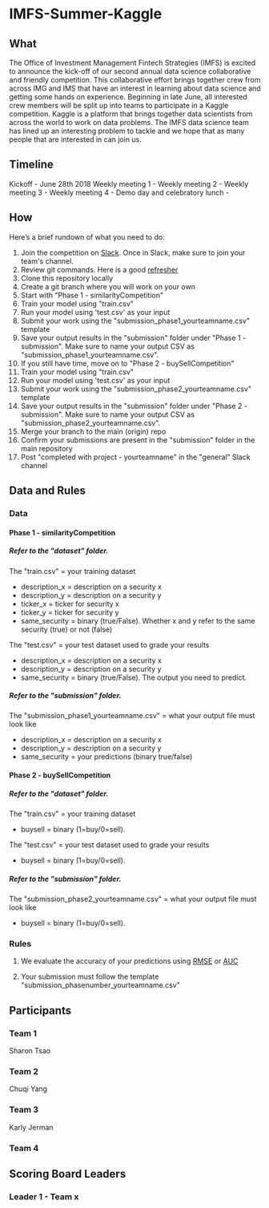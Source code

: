 # IMFS-Summer-Kaggle

## What
The Office of Investment Management Fintech Strategies (IMFS) is excited to announce the kick-off of our second annual data science collaborative and friendly competition. This collaborative effort brings together crew from across IMG and IMS that have an interest in learning about data science and getting some hands on experience. Beginning in late June, all interested crew members will be split up into teams to participate in a Kaggle competition. Kaggle is a platform that brings together data scientists from across the world to work on data problems. The IMFS data science team has lined up an interesting problem to tackle and we hope that as many people that are interested in can join us.


## Timeline
Kickoff - June 28th 2018
Weekly meeting 1 -
Weekly meeting 2 -
Weekly meeting 3 -
Weekly meeting 4 -
Demo day and celebratory lunch -


## How
Here’s a brief rundown of what you need to do:

1. Join the competition on [Slack](https://join.slack.com/t/imfsdatacomp/signup). Once in Slack, make sure to join your team's channel.
2. Review git commands. Here is a good [refresher](http://rogerdudler.github.io/git-guide/)
3. Clone this repository locally
4. Create a git branch where you will work on your own
5. Start with "Phase 1 - similarityCompetition"
6. Train your model using "train.csv"
7. Run your model using 'test.csv' as your input
8. Submit your work using the "submission_phase1_yourteamname.csv" template
9. Save your output results in the "submission" folder under "Phase 1 - submission". Make sure to name your output CSV as "submission_phase1_yourteamname.csv".
10. If you still have time, move on to "Phase 2 - buySellCompetition"
11. Train your model using "train.csv"
12. Run your model using 'test.csv' as your input
13. Submit your work using the "submission_phase2_yourteamname.csv" template
14. Save your output results in the "submission" folder under "Phase 2 - submission". Make sure to name your output CSV as "submission_phase2_yourteamname.csv".
15. Merge your branch to the main (origin) repo
16. Confirm your submissions are present in the "submission" folder in the main repository
17. Post "completed with project - yourteamname" in the "general" Slack channel

## Data and Rules

### Data

#### Phase 1 - similarityCompetition
##### Refer to the "dataset" folder.
The "train.csv" = your training dataset
* description_x = description on a security x
* description_y = description on a security y
* ticker_x = ticker for security x
* ticker_y = ticker for security y
* same_security = binary (true/False). Whether x and y refer to the same security (true) or not (false)

The "test.csv" = your test dataset used to grade your results
* description_x = description on a security x
* description_y = description on a security y
* same_security = binary (true/False). The output you need to predict.

##### Refer to the "submission" folder.
The "submission_phase1_yourteamname.csv" = what your output file must look like
* description_x = description on a security x
* description_y = description on a security y
* same_security = your predictions (binary true/false)

#### Phase 2 - buySellCompetition
##### Refer to the "dataset" folder.
The "train.csv" = your training dataset
* buysell = binary (1=buy/0=sell).

The "test.csv" = your test dataset used to grade your results
* buysell = binary (1=buy/0=sell).

##### Refer to the "submission" folder.
The "submission_phase2_yourteamname.csv" = what your output file must look like
* buysell = binary (1=buy/0=sell).

### Rules
1. We evaluate the accuracy of your predictions using [RMSE](https://www.analyticsvidhya.com/blog/2016/02/7-important-model-evaluation-error-metrics/) or [AUC](https://medium.com/@andygon/eli5-roc-curve-auc-metrics-ac4fe482f018)

2. Your submission must follow the template "submission_phasenumber_yourteamname.csv"

## Participants
### Team 1
Sharon Tsao

### Team 2
Chuqi Yang

### Team 3
Karly Jerman

### Team 4



## Scoring Board Leaders
### Leader 1 - Team x
